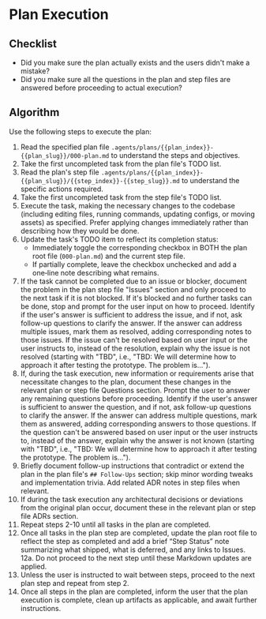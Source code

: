 # Plan Execution

## Checklist

- Did you make sure the plan actually exists and the users didn't make a mistake?
- Did you make sure all the questions in the plan and step files are answered before proceeding to actual execution?

## Algorithm

Use the following steps to execute the plan:

1. Read the specified plan file `.agents/plans/{{plan_index}}-{{plan_slug}}/000-plan.md` to understand the steps and objectives.
2. Take the first uncompleted task from the plan file's TODO list.
3. Read the plan's step file `.agents/plans/{{plan_index}}-{{plan_slug}}/{{step_index}}-{{step_slug}}.md` to understand the specific actions required.
4. Take the first uncompleted task from the step file's TODO list.
5. Execute the task, making the necessary changes to the codebase (including editing files, running commands, updating configs, or moving assets) as specified. Prefer applying changes immediately rather than describing how they would be done.
6. Update the task's TODO item to reflect its completion status:
   - Immediately toggle the corresponding checkbox in BOTH the plan root file (`000-plan.md`) and the current step file.
   - If partially complete, leave the checkbox unchecked and add a one‑line note describing what remains.
7. If the task cannot be completed due to an issue or blocker, document the problem in the plan step file "Issues" section and only proceed to the next task if it is not blocked. If it's blocked and no further tasks can be done, stop and prompt for the user input on how to proceed. Identify if the user's answer is sufficient to address the issue, and if not, ask follow-up questions to clarify the answer. If the answer can address multiple issues, mark them as resolved, adding corresponding notes to those issues. If the issue can't be resolved based on user input or the user instructs to, instead of the resolution, explain why the issue is not resolved (starting with "TBD", i.e., "TBD: We will determine how to approach it after testing the prototype. The problem is...").
8. If, during the task execution, new information or requirements arise that necessitate changes to the plan, document these changes in the relevant plan or step file Questions section. Prompt the user to answer any remaining questions before proceeding. Identify if the user's answer is sufficient to answer the question, and if not, ask follow-up questions to clarify the answer. If the answer can address multiple questions, mark them as answered, adding corresponding answers to those questions. If the question can't be answered based on user input or the user instructs to, instead of the answer, explain why the answer is not known (starting with "TBD", i.e., "TBD: We will determine how to approach it after testing the prototype. The problem is...").
9. Briefly document follow-up instructions that contradict or extend the plan in the plan file's `## Follow-Ups` section; skip minor wording tweaks and implementation trivia. Add related ADR notes in step files when relevant.
10. If during the task execution any architectural decisions or deviations from the original plan occur, document these in the relevant plan or step file ADRs section.
11. Repeat steps 2-10 until all tasks in the plan are completed.
12. Once all tasks in the plan step are completed, update the plan root file to reflect the step as completed and add a brief “Step Status” note summarizing what shipped, what is deferred, and any links to Issues.
12a. Do not proceed to the next step until these Markdown updates are applied.
13. Unless the user is instructed to wait between steps, proceed to the next plan step and repeat from step 2.
14. Once all steps in the plan are completed, inform the user that the plan execution is complete, clean up artifacts as applicable, and await further instructions.
